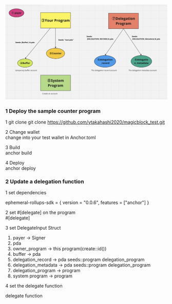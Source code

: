 ![](./image.png)

### 1 Deploy the sample counter program

1 git clone 
git clone https://github.com/ytakahashi2020/magicblock_test.git

2 Change wallet  
change into your test wallet in Anchor.toml

3 Build  
anchor build

4 Deploy  
anchor deploy

### 2 Update a delegation function

1 set dependencies

ephemeral-rollups-sdk = { version = "0.0.6", features = ["anchor"] }

2 set #[delegate] on the program  
#[delegate]

3 set DelegateInput Struct  

1) payer -> Signer
2) pda
3) owner_program -> this program(create::id())
4) buffer -> pda
5) delegation_record -> pda seeds::program delegation_program
6) delegation_metadata -> pda seeds::program delegation_program
7) delegation_program -> program 
8) system program -> program


4 set the delegate function

delegate function
